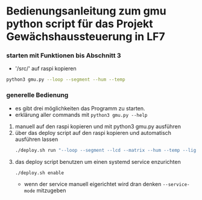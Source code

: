 # Bedienungsanleitung zum gmu python script für das Projekt Gewächshaussteuerung in LF7

### starten mit Funktionen bis Abschnitt 3
- '/src/' auf raspi kopieren

```bash
python3 gmu.py --loop --segment --hum --temp
```

### generelle Bedienung

- es gibt drei möglichkeiten das Programm zu starten.
- erklärung aller commands mit `python3 gmu.py --help`
1. manuell auf den raspi kopieren und mit python3 gmu.py ausführen
2. über das deploy script auf den raspi kopieren und automatisch ausführen lassen
    ``` bash
    ./deploy.sh run "--loop --segment --lcd --matrix --hum --temp --light -u 4"
    ```
3. das deploy script benutzen um einen systemd service enzurichten
    ```
    ./deploy.sh enable
    ```
    - wenn der service manuell eigerichtet wird dran denken `--service-mode` mitzugeben